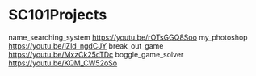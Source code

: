 # SC101Projects
name_searching_system
https://youtu.be/rOTsGGQ8Soo
my_photoshop
https://youtu.be/lZld_ngdCJY
break_out_game
https://youtu.be/MxzCk25cTDc
boggle_game_solver
https://youtu.be/KQM_CW52oSo
